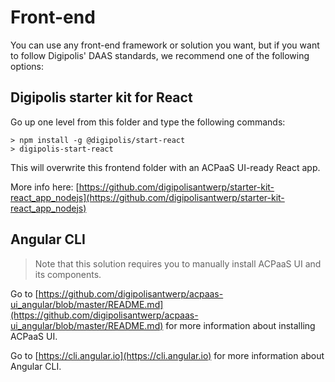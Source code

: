# Front-end

You can use any front-end framework or solution you want, but if you want to follow Digipolis' DAAS standards, we recommend one of the following options:

## Digipolis starter kit for React

Go up one level from this folder and type the following commands:

```
> npm install -g @digipolis/start-react
> digipolis-start-react
```

This will overwrite this frontend folder with an ACPaaS UI-ready React app.

More info here: [https://github.com/digipolisantwerp/starter-kit-react_app_nodejs](https://github.com/digipolisantwerp/starter-kit-react_app_nodejs)

## Angular CLI

> Note that this solution requires you to manually install ACPaaS UI and its components.

Go to [https://github.com/digipolisantwerp/acpaas-ui_angular/blob/master/README.md](https://github.com/digipolisantwerp/acpaas-ui_angular/blob/master/README.md) for more information about installing ACPaaS UI.

Go to [https://cli.angular.io](https://cli.angular.io) for more information about Angular CLI.
